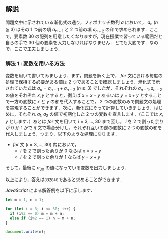 ## 解説
問題文中に示されている漸化式の通り，フィボナッチ数列 $a$ において， $a_n\ (n\geqq3)$ はその $1$ つ前の項 $a_{n-1}$ と $2$ つ前の項 $a_{n-2}$ の和で求められます．ここで，要素数 $30$ の配列を用意したくなりますが，現在授業で習っている範囲だと自らの手で $30$ 個の要素を入力しなければなりません．とても大変です．なので，ここで工夫しましょう．

### 解法 $1$ : 変数を用いる方法
変数を用いて書いてみましょう．まず，問題を解く上で， $for$ 文における毎度の処理で保持する必要がある値は $2$ つであることを確認しましょう．漸化式で示されていた式は $a_n=a_{n-1}+a_{n-2}\ (n\geqq3)$ でしたが，それぞれの $a_{n-1}, a_{n-2}$ の値をそれぞれ $x, y$ とすると，例えば $x=x+y$ あるいは $y=x+y$ とすることで一方の変数に $x$ と $y$ の和を代入することで， $2$ つの変数のみで問題文の処理を実現することができます．次に，漸化式にそって計算していきましょう．はじめに，それぞれ $a_1, a_2$ の値で初期化した $2$ つの変数を宣言します．（ここでは $x, y$ とします．）あとは $for$ 文を用いて $i=3, \ldots, 30$ まで回し， $i$ を $2$ で割った余りが $0$ か $1$ かで $if$ 文で場合分けし，それぞれ互いの逆の変数に $2$ つの変数の和を代入しましょう．つまり，以下のような処理になります．

* $for$ 文 $(i=3,\ldots, 30)$ 内において，
  * $i$ を $2$ で割った余りが $0$ ならば $x=x+y$
  * $i$ を $2$ で割った余りが $1$ ならば $y=x+y$
  
そして，最後に $a_{30}$ の値になっている変数を出力しましょう．

以上により，答えは```832040```であると求めることができます．

$JavaScript$ による解答例を以下に示します．
```js:fibonacci.js
let m = 1, n = 1;

for (let i = 3; i <= 30; i++) {
  if (i%2 == 0) m = m + n;
  else if (i%2 == 1) n = m + n;
}

document.write(m);
```

